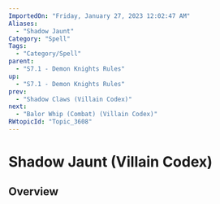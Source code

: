 ```yaml
---
ImportedOn: "Friday, January 27, 2023 12:02:47 AM"
Aliases:
  - "Shadow Jaunt"
Category: "Spell"
Tags:
  - "Category/Spell"
parent:
  - "S7.1 - Demon Knights Rules"
up:
  - "S7.1 - Demon Knights Rules"
prev:
  - "Shadow Claws (Villain Codex)"
next:
  - "Balor Whip (Combat) (Villain Codex)"
RWtopicId: "Topic_3608"
---
```

# Shadow Jaunt (Villain Codex)
## Overview
